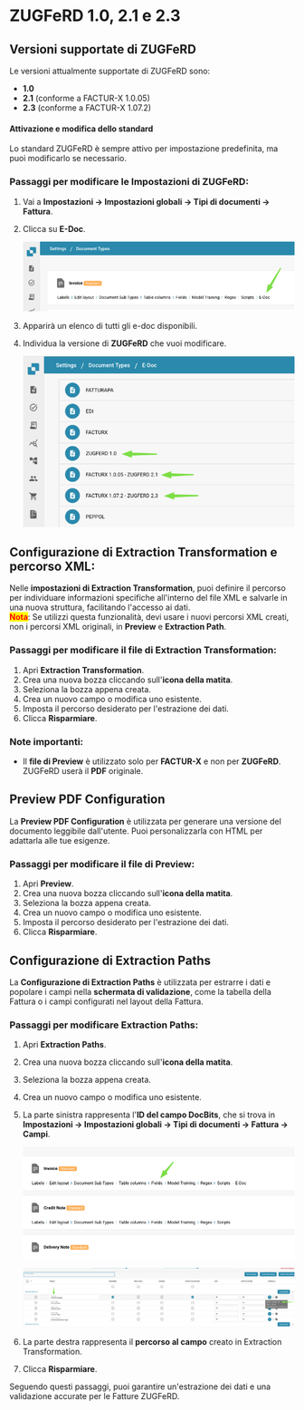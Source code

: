 # ZUGFeRD 1.0, 2.1 e 2.3

## **Versioni supportate di ZUGFeRD**

Le versioni attualmente supportate di ZUGFeRD sono:

* **1.0**
* **2.1** (conforme a FACTUR-X 1.0.05)
* **2.3** (conforme a FACTUR-X 1.07.2)

#### Attivazione e modifica dello standard

Lo standard ZUGFeRD è sempre attivo per impostazione predefinita, ma puoi modificarlo se necessario.

### **Passaggi per modificare le Impostazioni di ZUGFeRD:**

1. Vai a **Impostazioni → Impostazioni globali → Tipi di documenti → Fattura**.
2.  Clicca su **E-Doc**.

    ![](https://raw.githubusercontent.com/Fellow-Consulting-AG/docbits/refs/heads/main/readme/.gitbook/assets/zugferd_1.png)
3. Apparirà un elenco di tutti gli e-doc disponibili.
4.  Individua la versione di **ZUGFeRD** che vuoi modificare.

    ![](https://raw.githubusercontent.com/Fellow-Consulting-AG/docbits/refs/heads/main/readme/.gitbook/assets/zugferd_2.png)

## **Configurazione di Extraction Transformation e percorso XML:**

Nelle **impostazioni di Extraction Transformation**, puoi definire il percorso per individuare informazioni specifiche all'interno del file XML e salvarle in una nuova struttura, facilitando l'accesso ai dati.\
<mark style="color:red;">**Nota**</mark>: Se utilizzi questa funzionalità, devi usare i nuovi percorsi XML creati, non i percorsi XML originali, in **Preview** e **Extraction Path**.

### **Passaggi per modificare il file di Extraction Transformation:**

1. Apri **Extraction Transformation**.
2. Crea una nuova bozza cliccando sull'**icona della matita**.
3. Seleziona la bozza appena creata.
4. Crea un nuovo campo o modifica uno esistente.
5. Imposta il percorso desiderato per l'estrazione dei dati.
6. Clicca **Risparmiare**.

### Note importanti:

* Il **file di Preview** è utilizzato solo per **FACTUR-X** e non per **ZUGFeRD**. ZUGFeRD userà il **PDF** originale.

## Preview PDF Configuration

La **Preview PDF Configuration** è utilizzata per generare una versione del documento leggibile dall'utente. Puoi personalizzarla con HTML per adattarla alle tue esigenze.

### **Passaggi per modificare il file di Preview:**

1. Apri **Preview**.
2. Crea una nuova bozza cliccando sull'**icona della matita**.
3. Seleziona la bozza appena creata.
4. Crea un nuovo campo o modifica uno esistente.
5. Imposta il percorso desiderato per l'estrazione dei dati.
6. Clicca **Risparmiare**.

## Configurazione di Extraction Paths

La **Configurazione di Extraction Paths** è utilizzata per estrarre i dati e popolare i campi nella **schermata di validazione**, come la tabella della Fattura o i campi configurati nel layout della Fattura.

### **Passaggi per modificare** **Extraction Paths**:

1. Apri **Extraction Paths**.
2. Crea una nuova bozza cliccando sull'**icona della matita**.
3. Seleziona la bozza appena creata.
4. Crea un nuovo campo o modifica uno esistente.
5.  La parte sinistra rappresenta l'**ID del campo DocBits**, che si trova in **Impostazioni → Impostazioni globali → Tipi di documenti → Fattura → Campi**.

    ![](https://raw.githubusercontent.com/Fellow-Consulting-AG/docbits/refs/heads/main/readme/.gitbook/assets/zugferd_3.png)

    ![](https://raw.githubusercontent.com/Fellow-Consulting-AG/docbits/refs/heads/main/readme/.gitbook/assets/zugferd_4.png)
6. La parte destra rappresenta il **percorso al campo** creato in Extraction Transformation.
7. Clicca **Risparmiare**.

Seguendo questi passaggi, puoi garantire un'estrazione dei dati e una validazione accurate per le Fatture ZUGFeRD.

